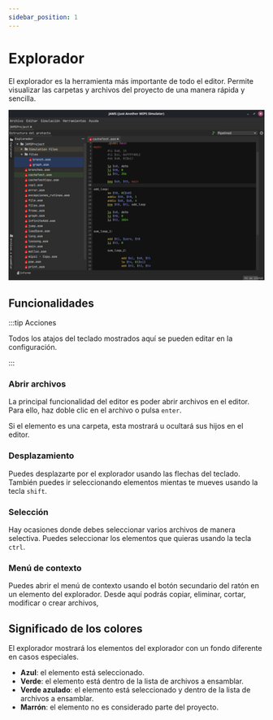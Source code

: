 ```yaml
---
sidebar_position: 1
---
```


# Explorador

El explorador es la herramienta más importante de todo el editor. Permite visualizar las carpetas y archivos del
proyecto de una manera rápida y sencilla.

![Explorer](/img/docs/nodes/explorer-es.png)

## Funcionalidades

:::tip Acciones

Todos los atajos del teclado mostrados aquí se pueden editar en la configuración.

:::

### Abrir archivos

La principal funcionalidad del editor es poder abrir archivos en el editor. Para ello, haz doble clic en el archivo o
pulsa `enter`.

Si el elemento es una carpeta, esta mostrará u ocultará sus hijos en el editor.

### Desplazamiento

Puedes desplazarte por el explorador usando las flechas del teclado. También puedes ir seleccionando elementos mientas
te mueves usando la tecla `shift`.

### Selección

Hay ocasiones donde debes seleccionar varios archivos de manera selectiva. Puedes seleccionar los elementos que quieras
usando la tecla `ctrl`.

### Menú de contexto

Puedes abrir el menú de contexto usando el botón secundario del ratón en un elemento del explorador. Desde aquí podrás
copiar, eliminar, cortar, modificar o crear archivos, 

## Significado de los colores

El explorador mostrará los elementos del explorador con un fondo diferente en casos especiales.
- **Azul**: el elemento está seleccionado.
- **Verde**: el elemento está dentro de la lista de archivos a ensamblar.
- **Verde azulado**: el elemento está seleccionado y dentro de la lista de archivos a ensamblar.
- **Marrón**: el elemento no es considerado parte del proyecto.